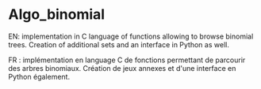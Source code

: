 # Algo_binomial

EN: implementation in C language of functions allowing to browse binomial trees. Creation of additional sets and an interface in Python as well.

FR : implémentation en language C de fonctions permettant de parcourir des arbres binomiaux. Création de jeux annexes et d'une interface en Python également.
